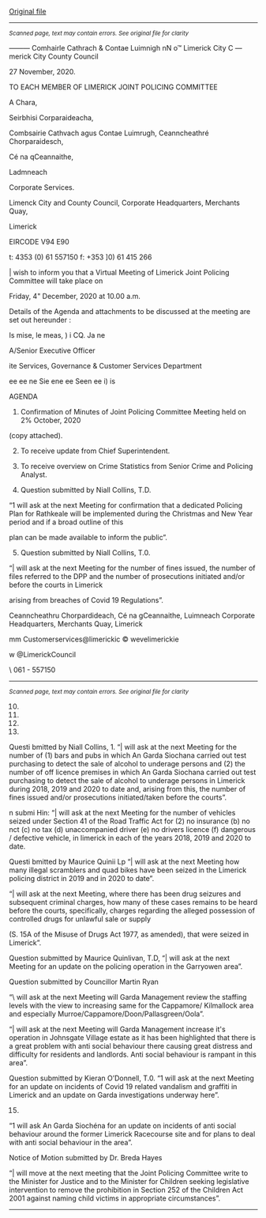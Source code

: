 [Original file](https://www.limerick.ie/sites/default/files/media/documents/2020-11/signed-agenda-jpc-meeting-4th-dec-2020.pdf)

---
*<small>Scanned page, text may contain errors. See original file for clarity</small>*  

_—_—_—_ Comhairle Cathrach
& Contae Luimnigh
nN o™ Limerick City C
— merick City
County Council

27 November, 2020.

TO EACH MEMBER OF LIMERICK JOINT POLICING COMMITTEE

A Chara,

Seirbhisi Corparaideacha,

Combsairie Cathvach agus Contae Luimrugh,
Ceanncheathré Chorparaidesch,

Cé na qCeannaithe,

Ladmneach

Corporate Services.

Limenck City and County Council,
Corporate Headquarters,
Merchants Quay,

Limerick

EIRCODE V94 E90

t: 4353 (0) 61 557150
f: +353 ]0) 61 415 266

| wish to inform you that a Virtual Meeting of Limerick Joint Policing Committee will take place on

Friday, 4" December, 2020 at 10.00 a.m.

Details of the Agenda and attachments to be discussed at the meeting are set out hereunder :

Is mise, le meas,
) i CQ.
Ja ne

A/Senior Executive Officer

ite Services, Governance & Customer Services Department

ee ee ne Sie ene ee Seen ee i) is

AGENDA

1. Confirmation of Minutes of Joint Policing Committee Meeting held on 2% October, 2020

(copy attached).

2. To receive update from Chief Superintendent.

3. To receive overview on Crime Statistics from Senior Crime and Policing Analyst.

4. Question submitted by Niall Collins, T.D.

“1 will ask at the next Meeting for confirmation that a dedicated Policing Plan for Rathkeale
will be implemented during the Christmas and New Year period and if a broad outline of this

plan can be made available to inform the public”.

5. Question submitted by Niall Collins, T.0.

“| will ask at the next Meeting for the number of fines issued, the number of files referred to
the DPP and the number of prosecutions initiated and/or before the courts in Limerick

arising from breaches of Covid 19 Regulations”.

Ceanncheathru Chorpardideach, Cé na gCeannaithe, Luimneach
Corporate Headquarters, Merchants Quay, Limerick

mm Customerservices@limerickic
© wevelimerickie

w @LimerickCouncil

\ 061 - 557150


---
*<small>Scanned page, text may contain errors. See original file for clarity</small>*  

10.

11.

12.

13.

Questi bmitted by Niall Collins, 1.
“| will ask at the next Meeting for the number of (1) bars and pubs in which An Garda
Siochana carried out test purchasing to detect the sale of alcohol to underage persons and
(2) the number of off licence premises in which An Garda Siochana carried out test
purchasing to detect the sale of alcohol to underage persons in Limerick during 2018, 2019
and 2020 to date and, arising from this, the number of fines issued and/or prosecutions
initiated/taken before the courts”.

n submi Hin:
“| will ask at the next Meeting for the number of vehicles seized under Section 41 of the
Road Traffic Act for (2) no insurance (b) no nct (c) no tax (d) unaccompanied driver (e) no
drivers licence (f) dangerous / defective vehicle, in limerick in each of the years 2018, 2019
and 2020 to date.

Questi bmitted by Maurice Quinii Lp
“| will ask at the next Meeting how many illegal scramblers and quad bikes have been seized
in the Limerick policing district in 2019 and in 2020 to date”.

“| will ask at the next Meeting, where there has been drug seizures and subsequent criminal
charges, how many of these cases remains to be heard before the courts, specifically,
charges regarding the alleged possession of controlled drugs for unlawful sale or supply

(S. 15A of the Misuse of Drugs Act 1977, as amended), that were seized in Limerick”.

Question submitted by Maurice Quinlivan, T.D,
“| will ask at the next Meeting for an update on the policing operation in the Garryowen
area”.

Question submitted by Councillor Martin Ryan

“\ will ask at the next Meeting will Garda Management review the staffing levels with the
view to increasing same for the Cappamore/ Kilmallock area and especially
Murroe/Cappamore/Doon/Pallasgreen/Oola”.

“| will ask at the next Meeting will Garda Management increase it's operation in Johnsgate
Village estate as it has been highlighted that there is a great problem with anti social
behaviour there causing great distress and difficulty for residents and landlords. Anti social
behaviour is rampant in this area”.

Question submitted by Kieran O’Donnell, T.0.
“1 will ask at the next Meeting for an update on incidents of Covid 19 related vandalism and
graffiti in Limerick and an update on Garda investigations underway here”.

15.

“1 will ask An Garda Siochéna for an update on incidents of anti social behaviour around the
former Limerick Racecourse site and for plans to deal with anti social behaviour in the area”.

Notice of Motion submitted by Dr. Breda Hayes

“| will move at the next meeting that the Joint Policing Committee write to the Minister for
Justice and to the Minister for Children seeking legislative intervention to remove the
prohibition in Section 252 of the Children Act 2001 against naming child victims in
appropriate circumstances”.


---
